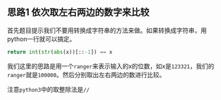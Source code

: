 ## 思路1 依次取左右两边的数字来比较

首先题目提示我们不要用转换成字符串的方法来做。如果转换成字符串，用python一行就可以搞定。

```py
return int(str(abs(x))[::-1]) == x
```

我们这里的思路是用一个`ranger`来表示输入的x的位数，如x是`123321`，我们的`ranger`就是`100000`。然后分别取出左右两边的数进行比较。

注意`python3`中的取整除法是`//`